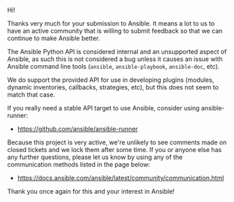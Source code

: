 Hi!

Thanks very much for your submission to Ansible.  It means a lot to us
to have an active community that is willing to submit feedback so that we can
continue to make Ansible better.

The Ansible Python API is considered internal and an unsupported aspect of Ansible,
as such this is not considered a bug unless it causes an issue with Ansible command line tools
(`ansible`, `ansible-playbook`, `ansible-doc`, etc).

We do support the provided API for use in developing plugins (modules, dynamic inventories, callbacks, strategies, etc),
but this does not seem to match that case.

If you really need a stable API target to use Ansible, consider using ansible-runner:

   * https://github.com/ansible/ansible-runner

Because this project is very active, we're unlikely to see comments made on closed tickets and we lock them after some time.
If you or anyone else has any further questions, please let us know by using any of the communication methods listed in the page below:

   * https://docs.ansible.com/ansible/latest/community/communication.html

Thank you once again for this and your interest in Ansible!
